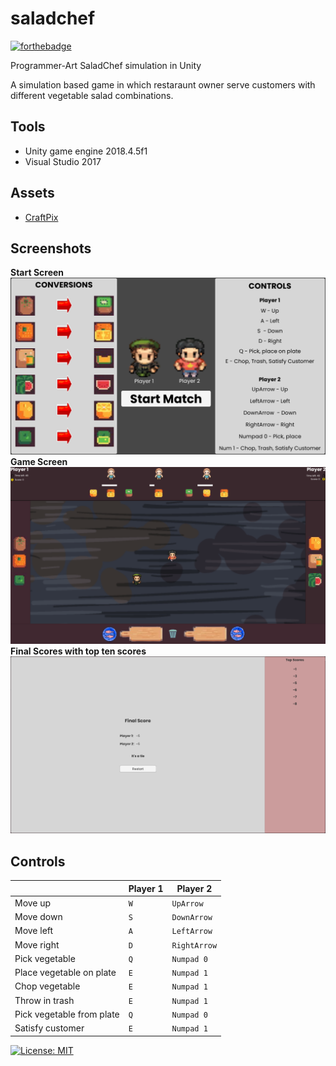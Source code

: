 
# saladchef 
[![forthebadge](https://forthebadge.com/images/badges/built-with-love.svg)](https://forthebadge.com)

Programmer-Art SaladChef simulation in Unity

A simulation based game in which restaraunt owner serve customers with different vegetable salad combinations.

## Tools

- Unity game engine 2018.4.5f1
-  Visual Studio 2017
## Assets

- [CraftPix]([https://craftpix.net/](https://craftpix.net/))
## Screenshots
**Start Screen**
![](Assets/Screenshots/MainMenu.png)
**Game Screen**
![](Assets/Screenshots/Game.png)
**Final Scores with top ten scores**
![](Assets/Screenshots/Score.png)

## Controls

|                |Player 1|Player 2                         |
|----------------|-------------------------------|-----------------------------|
|Move up         |`W`|`UpArrow`|
|Move down          |`S`|`DownArrow`|
|Move left          |`A`|`LeftArrow`|
|Move right          |`D`|`RightArrow`|
|Pick vegetable|`Q`            |`Numpad 0`            |
|Place vegetable on plate          |`E`            |`Numpad 1`|
|Chop vegetable          |`E`|`Numpad 1`|
|Throw in trash         |`E`|`Numpad 1`|
|Pick vegetable from plate          |`Q`|`Numpad 0`|
|Satisfy customer         |`E`|`Numpad 1`|

[![License: MIT](https://img.shields.io/badge/License-MIT-yellow.svg)](https://opensource.org/licenses/MIT)